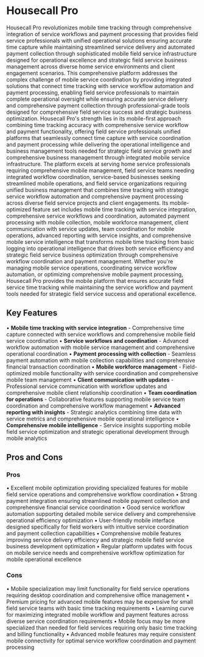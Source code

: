 # Housecall Pro

Housecall Pro revolutionizes mobile time tracking through comprehensive integration of service workflows and payment processing that provides field service professionals with unified operational solutions ensuring accurate time capture while maintaining streamlined service delivery and automated payment collection through sophisticated mobile field service infrastructure designed for operational excellence and strategic field service business management across diverse home service environments and client engagement scenarios. This comprehensive platform addresses the complex challenge of mobile service coordination by providing integrated solutions that connect time tracking with service workflow automation and payment processing, enabling field service professionals to maintain complete operational oversight while ensuring accurate service delivery and comprehensive payment collection through professional-grade tools designed for comprehensive field service success and strategic business optimization. Housecall Pro's strength lies in its mobile-first approach combining time tracking accuracy with comprehensive service workflow and payment functionality, offering field service professionals unified platforms that seamlessly connect time capture with service coordination and payment processing while delivering the operational intelligence and business management tools needed for strategic field service growth and comprehensive business management through integrated mobile service infrastructure. The platform excels at serving home service professionals requiring comprehensive mobile management, field service teams needing integrated workflow coordination, service-based businesses seeking streamlined mobile operations, and field service organizations requiring unified business management that combines time tracking with strategic service workflow automation and comprehensive payment processing across diverse field service projects and client engagements. Its mobile-optimized feature set includes mobile time tracking with service integration, comprehensive service workflows and coordination, automated payment processing with mobile collection, mobile workforce management, client communication with service updates, team coordination for mobile operations, advanced reporting with service insights, and comprehensive mobile service intelligence that transforms mobile time tracking from basic logging into operational intelligence that drives both service efficiency and strategic field service business optimization through comprehensive workflow coordination and payment management. Whether you're managing mobile service operations, coordinating service workflow automation, or optimizing comprehensive mobile payment processing, Housecall Pro provides the mobile platform that ensures accurate field service time tracking while maintaining the service workflow and payment tools needed for strategic field service success and operational excellence.

## Key Features

• **Mobile time tracking with service integration** - Comprehensive time capture connected with service workflows and comprehensive mobile field service coordination
• **Service workflows and coordination** - Advanced workflow automation with mobile service management and comprehensive operational coordination
• **Payment processing with collection** - Seamless payment automation with mobile collection capabilities and comprehensive financial transaction coordination
• **Mobile workforce management** - Field-optimized mobile functionality with service coordination and comprehensive mobile team management
• **Client communication with updates** - Professional service communication with workflow updates and comprehensive mobile client relationship coordination
• **Team coordination for operations** - Collaborative features supporting mobile service team coordination and comprehensive workflow management
• **Advanced reporting with insights** - Strategic analytics combining time data with service metrics and comprehensive mobile operational intelligence
• **Comprehensive mobile intelligence** - Service insights supporting mobile field service optimization and strategic operational development through mobile analytics

## Pros and Cons

### Pros
• Excellent mobile optimization providing specialized features for mobile field service operations and comprehensive workflow coordination
• Strong payment integration ensuring streamlined mobile payment collection and comprehensive financial service coordination
• Good service workflow automation supporting detailed mobile service delivery and comprehensive operational efficiency optimization
• User-friendly mobile interface designed specifically for field workers with intuitive service coordination and payment collection capabilities
• Comprehensive mobile features improving service delivery efficiency and strategic mobile field service business development optimization
• Regular platform updates with focus on mobile service needs and comprehensive workflow optimization for mobile operational excellence

### Cons
• Mobile specialization may limit functionality for field service operations requiring desktop coordination and comprehensive office management
• Premium pricing for advanced mobile features may be expensive for small field service teams with basic time tracking requirements
• Learning curve for maximizing integrated mobile workflow and payment features across diverse service coordination requirements
• Mobile focus may be more specialized than needed for field services requiring only basic time tracking and billing functionality
• Advanced mobile features may require consistent mobile connectivity for optimal service workflow coordination and payment processing